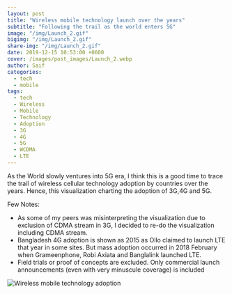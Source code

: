```yaml
---
layout: post  
title: "Wireless mobile technology launch over the years"
subtitle: "Following the trail as the world enters 5G"
image: "/img/Launch_2.gif"
bigimg: "/img/Launch_2.gif"
share-img: "/img/Launch_2.gif"
date: 2019-12-15 10:53:00 +0600
cover: /images/post_images/Launch_2.webp
author: Saif
categories: 
  - tech
  - mobile
tags:
  - tech
  - Wireless
  - Mobile
  - Technology
  - Adoption
  - 3G
  - 4G
  - 5G
  - WCDMA
  - LTE
---
```


<style>

    article img {
    max-height: 100% !important;
    width: 100% !important;

}
</style>

As the World slowly ventures into 5G era, I think this is a good time to trace the trail of wireless cellular technology adoption by countries over the years. Hence, this visualization charting the adoption of 3G,4G and 5G.

Few Notes:

* As some of my peers was misinterpreting the visualization due to exclusion of CDMA stream in 3G, I decided to re-do the visualization including CDMA stream. 
* Bangladesh 4G adoption is shown as 2015 as Ollo claimed to launch LTE that year in some sites. But mass adoption occurred in 2018 February when Grameenphone, Robi Axiata and Banglalink launched LTE.
* Field trials or proof of concepts are excluded. Only commercial launch announcements (even with very minuscule coverage) is included

![Wireless mobile technology adoption](/img/Launch_2.gif)


